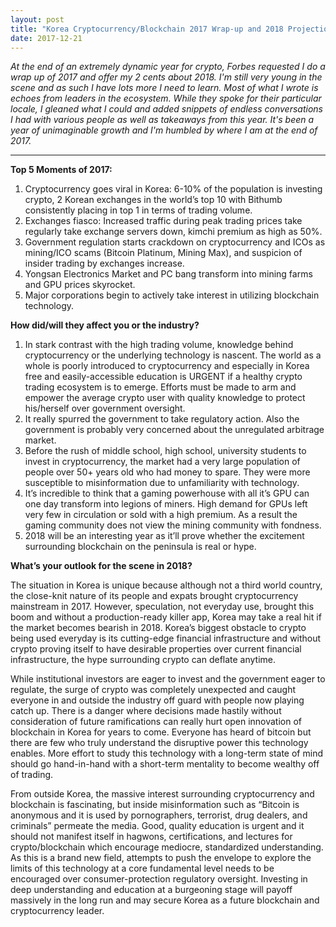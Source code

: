 ```yaml
---
layout: post
title: "Korea Cryptocurrency/Blockchain 2017 Wrap-up and 2018 Projection"
date: 2017-12-21
---
```

*At the end of an extremely dynamic year for crypto, Forbes requested I do a wrap up of 2017 and offer my 2 cents about 2018. I'm still very young in the scene and as such I have lots more I need to learn. Most of what I wrote is echoes from leaders in the ecosystem. While they spoke for their particular locale, I gleaned what I could and added snippets of endless conversations I had with various people as well as takeaways from this year. It's been a year of unimaginable growth and I'm humbled by where I am at the end of 2017.*
***
__Top 5 Moments of 2017:__

1. Cryptocurrency goes viral in Korea: 6-10% of the population is investing crypto, 2 Korean exchanges in the world’s top 10 with Bithumb consistently placing in top 1 in terms of trading volume.
2. Exchanges fiasco: Increased traffic during peak trading prices take regularly take exchange servers down, kimchi premium as high as 50%.
3. Government regulation starts crackdown on cryptocurrency and ICOs as mining/ICO scams (Bitcoin Platinum, Mining Max), and suspicion of insider trading by exchanges increase.
4. Yongsan Electronics Market and PC bang transform into mining farms and GPU prices skyrocket.
5. Major corporations begin to actively take interest in utilizing blockchain technology.

__How did/will they affect you or the industry?__

1. In stark contrast with the high trading volume, knowledge behind cryptocurrency or the underlying technology is nascent. The world as a whole is poorly introduced to cryptocurrency and especially in Korea free and easily-accessible education is URGENT if a healthy crypto trading ecosystem is to emerge. Efforts must be made to arm and empower the average crypto user with quality knowledge to protect his/herself over government oversight.
2. It really spurred the government to take regulatory action. Also the government is probably very concerned about the unregulated arbitrage market.
3. Before the rush of middle school, high school, university students to invest in cryptocurrency, the market had a very large population of people over 50+ years old who had money to spare. They were more susceptible to misinformation due to unfamiliarity with technology.
4. It’s incredible to think that a gaming powerhouse with all it’s GPU can one day transform into legions of miners. High demand for GPUs left very few in circulation or sold with a high premium. As a result the gaming community does not view the mining community with fondness.
5. 2018 will be an interesting year as it’ll prove whether the excitement surrounding blockchain on the peninsula is real or hype.

__What’s your outlook for the scene in 2018?__

The situation in Korea is unique because although not a third world country, the close-knit nature of its people and expats brought cryptocurrency mainstream in 2017. However, speculation, not everyday use, brought this boom and without a production-ready killer app, Korea may take a real hit if the market becomes bearish in 2018. Korea’s biggest obstacle to crypto being used everyday is its cutting-edge financial infrastructure and without crypto proving itself to have desirable properties over current financial infrastructure, the hype surrounding crypto can deflate anytime.

While institutional investors are eager to invest and the government eager to regulate, the surge of crypto was completely unexpected and caught everyone in and outside the industry off guard with people now playing catch up. There is a danger where decisions made hastily without consideration of future ramifications can really hurt open innovation of blockchain in Korea for years to come. Everyone has heard of bitcoin but there are few who truly understand the disruptive power this technology enables. More effort to study this technology with a long-term state of mind should go hand-in-hand with a short-term mentality to become wealthy off of trading.

From outside Korea, the massive interest surrounding cryptocurrency and blockchain is fascinating, but inside misinformation such as “Bitcoin is anonymous and it is used by pornographers, terrorist, drug dealers, and criminals” permeate the media. Good, quality education is urgent and it should not manifest itself in hagwons, certifications, and lectures for crypto/blockchain which encourage mediocre, standardized understanding. As this is a brand new field, attempts to push the envelope to explore the limits of this technology at a core fundamental level needs to be encouraged over consumer-protection regulatory oversight. Investing in deep understanding and education at a burgeoning stage will payoff massively in the long run and may secure Korea as a future blockchain and cryptocurrency leader.
